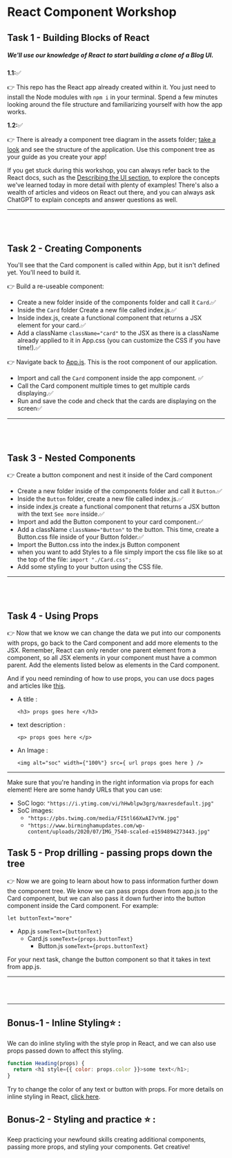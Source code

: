 # React Component Workshop

## Task 1 - Building Blocks of React

##### We'll use our knowledge of React to start building a clone of a Blog UI.

**1.1:**✅

👉 This repo has the React app already created within it. You just need to install the Node modules with `npm i` in your terminal. Spend a few minutes looking around the file structure and familiarizing yourself with how the app works.

**1.2:**✅

👉 There is already a component tree diagram in the assets folder; [take a look](./assets/Blog-Component-Tree.png) and see the structure of the application. Use this component tree as your guide as you create your app!
<br/>

If you get stuck during this workshop, you can always refer back to the React docs, such as the [Describing the UI section](https://react.dev/learn/describing-the-ui), to explore the concepts we've learned today in more detail with plenty of examples! There's also a wealth of articles and videos on React out there, and you can always ask ChatGPT to explain concepts and answer questions as well.

---

<br>
<br>

## Task 2 - Creating Components

You'll see that the Card component is called within App, but it isn't defined yet. You'll need to build it.

👉 Build a re-useable component:

- Create a new folder inside of the components folder and call it `Card`.✅
- Inside the `Card` folder Create a new file called index.js.✅
- Inside index.js, create a functional component that returns a JSX element for your card.✅
- Add a className `className="card"` to the JSX as there is a className already applied to it in App.css (you can customize the CSS if you have time!).✅

👉 Navigate back to [App.js](./src/App.js). This is the root component of our application.

- Import and call the `Card` component inside the app component. ✅
- Call the Card component multiple times to get multiple cards displaying.✅
- Run and save the code and check that the cards are displaying on the screen✅

---

<br>
<br>

## Task 3 - Nested Components

👉 Create a button component and nest it inside of the Card component

- Create a new folder inside of the components folder and call it `Button`.✅
- Inside the `Button` folder, create a new file called index.js.✅
- inside index.js create a functional component that returns a JSX button with the text `See more` inside.✅
- Import and add the Button component to your card component.✅
- Add a className `className="Button"` to the button. This time, create a Button.css file inside of your Button folder.✅
- Import the Button.css into the index.js Button component
- when you want to add Styles to a file simply import the css file like so at the top of the file:
  `import "./Card.css";`
- Add some styling to your button using the CSS file.

---

<br>
<br>

## Task 4 - Using Props

👉 Now that we know we can change the data we put into our components with props, go back to the Card component and add more elements to the JSX. Remember, React can only render one parent element from a component, so all JSX elements in your component must have a common parent. Add the elements listed below as elements in the Card component.

And if you need reminding of how to use props, you can use docs pages and articles like [this](https://www.w3schools.com/react/react_props.asp).

- A title :

  `<h3> props goes here </h3>`

- text description :

  `<p> props goes here </p>`

- An Image :

  `<img alt="soc" width={"100%"} src={ url props goes here } />`

---

Make sure that you're handing in the right information via props for each element! Here are some handy URLs that you can use:

- SoC logo: `"https://i.ytimg.com/vi/hHwblpw3grg/maxresdefault.jpg"`
- SoC images:
  - `"https://pbs.twimg.com/media/FI5tl66XwAI7vYW.jpg"`
  - `"https://www.birminghamupdates.com/wp-content/uploads/2020/07/IMG_7540-scaled-e1594894273443.jpg"`

## Task 5 - Prop drilling - passing props down the tree

👉 Now we are going to learn about how to pass information further down the component tree. We know we can pass props down from app.js to the Card component, but we can also pass it down further into the button component inside the Card component. For example:

`let buttonText="more"`

- App.js
  `someText={buttonText}`
  - Card.js
    `someText={props.buttonText}`
    - Button.js
      `someText={props.buttonText}`

For your next task, change the button component so that it takes in text from app.js.

---

<br>
<br>

---

## Bonus-1 - Inline Styling⭐ :

We can do inline styling with the style prop in React, and we can also use props passed down to affect this styling.

```js
function Heading(props) {
  return <h1 style={{ color: props.color }}>some text</h1>;
}
```

Try to change the color of any text or button with props.
For more details on inline styling in React, [click here](https://www.w3schools.com/react/react_css.asp).

## Bonus-2 - Styling and practice ⭐ :

Keep practicing your newfound skills creating additional components, passing more props, and styling your components. Get creative!
